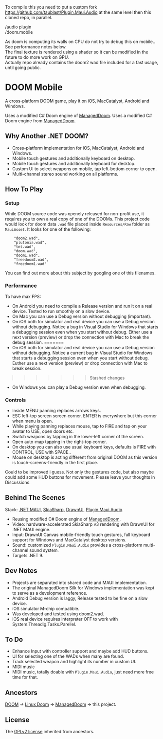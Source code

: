 To compile this you need to put a custom fork https://github.com/taublast/Plugin.Maui.Audio at the same level then this cloned repo, in parallel.

/audio plugin  
/doom.mobile

As doom is computing its walls on CPU do not try to debug this on mobile.. See performance notes below.  
The final texture is rendered using a shader so it can be modified in the future to do more work on GPU.  
Actually repo already contains the doom2 wad file included for a fast usage, until going public.

# DOOM Mobile

A cross-platform DOOM game, play it on iOS, MacCatalyst, Android and Windows.

Uses a modified C# Doom engine of [ManagedDoom](https://github.com/sinshu/managed-doom).
Uses a modified C# Doom engine from [ManagedDoom](https://github.com/sinshu/managed-doom).


## Why Another .NET DOOM?

* Cross-platform implementation for iOS, MacCatalyst, Android and Windows. 
* Mobile touch gestures and additionally keyboard on desktop.
* Mobile touch gestures and additionally keyboard for desktop.
* Custom UI to select weapons on mobile, tap left-bottom corner to open.
* Multi-channel stereo sound working on all platforms.

## How To Play

### Setup

While DOOM source code was openely released for non-profit use, it requires you to own a real copy of one of the DOOMs. 
This project code would look for doom data `.wad` file placed inside `Resources/Raw` folder as `MauiAsset`. It looks for one of the following:
```
    "doom2.wad",
    "plutonia.wad",
    "tnt.wad",
    "doom.wad",
    "doom1.wad",
    "freedoom2.wad",
    "freedoom1.wad"
```
You can find out more about this subject by googling one of this filenames.

### Performance

To have max FPS:

* On Android you need to compile a Release version and run it on a real device. Tested to run smoothly on a slow device.
* On Mac you can use a Debug version without debugging (important).
* On iOS both for simulator and real device you can use a Debug version without debugging. Notice a bug in Visual Studio for Windows that starts a debugging session even when you start without debug. Either use a next version (preview) or drop the connection with Mac to break the debug session.
=======
* On iOS both for simulator and real device you can use a Debug version without debugging. Notice a current bug in Visual Studio for Windows that starts a debugging session even when you start without debug. Euther use a next version (preview) or drop connection with Mac to break session.
>>>>>>> Stashed changes
* On Windows you can play a Debug version even when debugging.

### Controls

* Inside MENU panning replaces arrows keys.
* ESC left-top screen screen corner. ENTER is everywhere but this corner when menu is open.
* While playing panning replaces mouse, tap to FIRE and tap on your avatar to USE, open doors etc. 
* Switch weapons by tapping in the lower-left corner of the screen.
* Open auto-map tapping in the right-top corner.
* On desktop you can also use usual keyboard keys, defaults is FIRE with CONTROL, USE with SPACE..
* Mouse on desktop is acting different from original DOOM as this version is touch-screens-friendly in the first place.

Could to be improved i guess. Not only the gestures code, but also maybe could add some HUD buttons for movement. Please leave your thoughts in Discussions.

## Behind The Scenes

Stack: [.NET MAUI](https://dotnet.microsoft.com/en-us/apps/maui), [SkiaSharp](https://github.com/mono/SkiaSharp), [DrawnUI](https://github.com/taublast/DrawnUi.Maui), [Plugin.Maui.Audio](https://github.com/jfversluis/Plugin.Maui.Audio).

* Reusing modified C# Doom engine of [ManagedDoom](https://github.com/sinshu/managed-doom).
* Video: hardware-accelerated SkiaSharp v3 rendering with DrawnUI for .NET MAUI engine.
* Input: DrawnUI Canvas mobile-friendly touch gestures, full keyboard support for WIndows and MacCatalyst desktop versions.
* Sound: customized `Plugin.Maui.Audio` provides a cross-platform multi-channel sound system.
* Targets .NET 9.

## Dev Notes

* Projects are separated into shared code and MAUI implementation.
* The original ManagedDoom Silk for Windows implementation was kept to serve as a development reference.
* Android Debug version is laggy, Release tested to be fine on a slow device.
* iOS simulator M-chip compatible.
* Was developed and tested using doom2.wad.
* iOS real device requires interpreter OFF to work with System.Threadig.Tasks.Parellel.

## To Do

* Enhance Input with controller support and maybe add HUD buttons.
* UI for selecting one of the WADs when many are found.
* Track selected weapon and highlight its number in custom UI.
* MIDI music
* MIDI music, totally doable with `Plugin.Maui.Audio`, just need more free time for that.

## Ancestors

[DOOM](https://github.com/id-Software/DOOM) -> [Linux Doom](https://github.com/id-Software/DOOM) -> [ManagedDoom](https://github.com/sinshu/managed-doom) -> this project.

 ## License

The [GPLv2 license](LICENSE.txt) inherited from ancestors.
